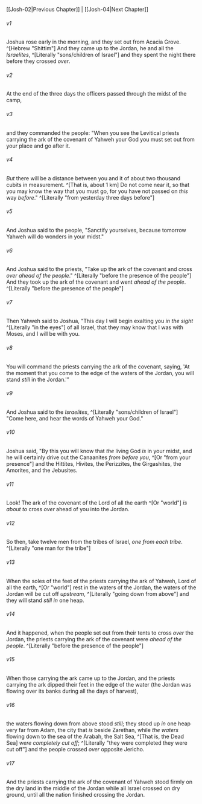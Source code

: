 ﻿---
aliases:
  - Joshua 3
---

[[Josh-02|Previous Chapter]] | [[Josh-04|Next Chapter]]

###### v1
Joshua rose early in the morning, and they set out from Acacia Grove. ^[Hebrew "Shittim"] And they came up to the Jordan, he and all the _Israelites_, ^[Literally "sons/children of Israel"] and they spent the night there before they crossed _over_.

###### v2
At the end of the three days the officers passed through the midst of the camp,

###### v3
and they commanded the people: "When you see the Levitical priests carrying the ark of the covenant of Yahweh your God you must set out from your place and go after it.

###### v4
_But_ there will be a distance between you and it of about two thousand cubits in measurement. ^[That is, about 1 km] Do not come near it, so that you may know the way that you must go, for you have not passed on _this_ way _before_." ^[Literally "from yesterday three days before"]

###### v5
And Joshua said to the people, "Sanctify yourselves, because tomorrow Yahweh will do wonders in your midst."

###### v6
And Joshua said to the priests, "Take up the ark of the covenant and cross _over_ _ahead of the people_." ^[Literally "before the presence of the people"] And they took up the ark of the covenant and went _ahead of the people_. ^[Literally "before the presence of the people"]

###### v7
Then Yahweh said to Joshua, "This day I will begin exalting you _in the sight_ ^[Literally "in the eyes"] of all Israel, that they may know that I was with Moses, and I will be with you.

###### v8
You will command the priests carrying the ark of the covenant, saying, 'At the moment that you come to the edge of the waters of the Jordan, you will stand _still_ in the Jordan.'"

###### v9
And Joshua said to the _Israelites_, ^[Literally "sons/children of Israel"] "Come here, and hear the words of Yahweh your God."

###### v10
Joshua said, "By this you will know that _the_ living God _is_ in your midst, and he will certainly drive out the Canaanites _from before you_, ^[Or "from your presence"] and the Hittites, Hivites, the Perizzites, the Girgashites, the Amorites, and the Jebusites.

###### v11
Look! The ark of the covenant of the Lord of all the earth ^[Or "world"] _is about to_ cross _over_ ahead of you into the Jordan.

###### v12
So then, take twelve men from the tribes of Israel, _one from each tribe_. ^[Literally "one man for the tribe"]

###### v13
When the soles of the feet of the priests carrying the ark of Yahweh, Lord of all the earth, ^[Or "world"] rest in the waters of the Jordan, the waters of the Jordan will be cut off _upstream_, ^[Literally "going down from above"] and they will stand _still in_ one heap.

###### v14
And it happened, when the people set out from their tents to cross _over_ the Jordan, the priests carrying the ark of the covenant were _ahead of the people_. ^[Literally "before the presence of the people"]

###### v15
When those carrying the ark came up to the Jordan, and the priests carrying the ark dipped their feet in the edge of the water (the Jordan was flowing over its banks during all the days of harvest),

###### v16
the waters flowing down from above stood _still_; they stood up _in_ one heap very far from Adam, the city that _is_ beside Zarethan, while _the waters_ flowing down to the sea of the Arabah, the Salt Sea, ^[That is, the Dead Sea] _were completely cut off_; ^[Literally "they were completed they were cut off"] and the people crossed _over_ opposite Jericho.

###### v17
And the priests carrying the ark of the covenant of Yahweh stood firmly on the dry land in the middle of the Jordan while all Israel crossed on dry ground, until all the nation finished crossing the Jordan.